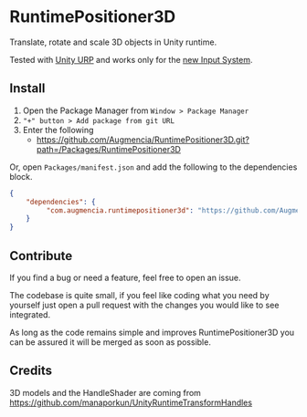 # RuntimePositioner3D

Translate, rotate and scale 3D objects in Unity runtime.

Tested with [Unity URP](https://docs.unity3d.com/6000.0/Documentation/Manual/universal-render-pipeline.html) and works only for the [new Input System](https://docs.unity3d.com/Packages/com.unity.inputsystem@1.11/manual/index.html).

## Install

1. Open the Package Manager from `Window > Package Manager`
2. `"+" button > Add package from git URL`
3. Enter the following
   * https://github.com/Augmencia/RuntimePositioner3D.git?path=/Packages/RuntimePositioner3D

Or, open `Packages/manifest.json` and add the following to the dependencies block.

```json
{
    "dependencies": {
         "com.augmencia.runtimepositioner3d": "https://github.com/Augmencia/RuntimePositioner3D.git?path=/Packages/RuntimePositioner3D"
    }
}
```

## Contribute

If you find a bug or need a feature, feel free to open an issue.

The codebase is quite small, if you feel like coding what you need by yourself just open a pull request with the changes you would like to see integrated.

As long as the code remains simple and improves RuntimePositioner3D you can be assured it will be merged as soon as possible.

## Credits

3D models and the HandleShader are coming from https://github.com/manaporkun/UnityRuntimeTransformHandles
